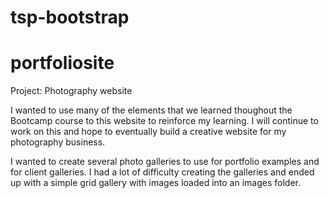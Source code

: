 # tsp-bootstrap
# portfoliosite


Project:  Photography website

I wanted to use many of the elements that we learned thoughout the Bootcamp course to this website to reinforce my learning.  I will continue to work on this
and hope to eventually build a creative website for my photography business.

I wanted to create several photo galleries to use for portfolio examples and for client galleries.  I had a lot of difficulty creating the galleries and ended up with a simple grid
gallery with images loaded into an images folder.

